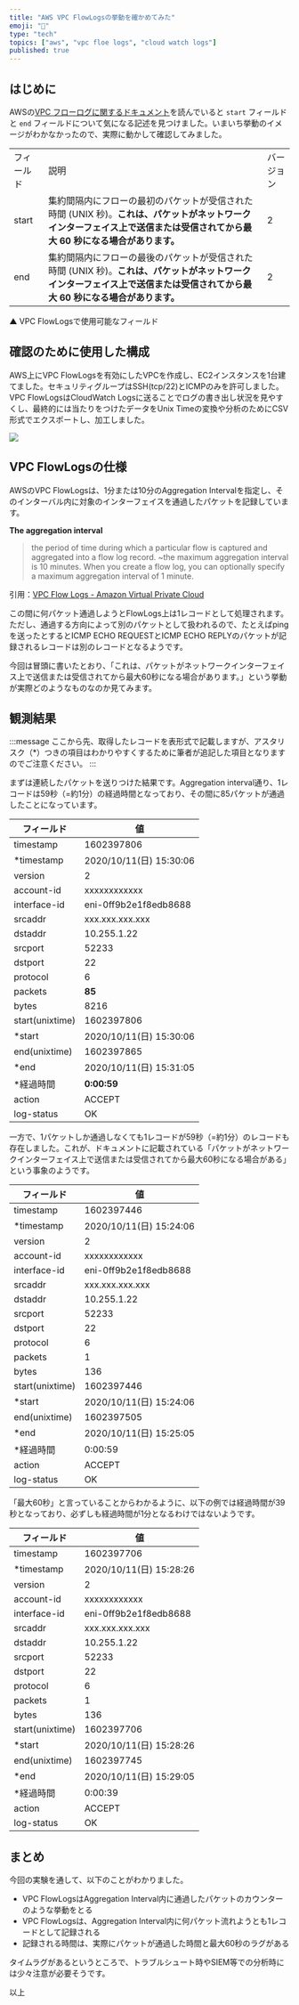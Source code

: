 ```yaml
---
title: "AWS VPC FlowLogsの挙動を確かめてみた"
emoji: "🧪"
type: "tech"
topics: ["aws", "vpc floe logs", "cloud watch logs"]
published: true
---
```


## はじめに

AWSの[VPC フローログに関するドキュメント](https://docs.aws.amazon.com/ja_jp/vpc/latest/userguide/flow-logs.html)を読んでいると `start` フィールドと `end` フィールドについて気になる記述を見つけました。いまいち挙動のイメージがわかなかったので、実際に動かして確認してみました。

<table>
	<tr>
		<td>フィールド</td>
		<td>説明</td>
		<td>バージョン</td>
	</tr>
	<tr>
		<td>start</td>
		<td>集約間隔内にフローの最初のパケットが受信された時間 (UNIX 秒)。<b>これは、パケットがネットワークインターフェイス上で送信または受信されてから最大 60 秒になる場合があります。</b></td>
		<td>2</td>
	</tr>
	<tr>
		<td>end</td>
		<td>集約間隔内にフローの最後のパケットが受信された時間 (UNIX 秒)。<b>これは、パケットがネットワークインターフェイス上で送信または受信されてから最大 60 秒になる場合があります。</b></td>
		<td>2</td>
	</tr>
</table>

▲ VPC FlowLogsで使用可能なフィールド

## 確認のために使用した構成

AWS上にVPC FlowLogsを有効にしたVPCを作成し、EC2インスタンスを1台建てました。セキュリティグループはSSH(tcp/22)とICMPのみを許可しました。VPC FlowLogsはCloudWatch Logsに送ることでログの書き出し状況を見やすくし、最終的には当たりをつけたデータをUnix Timeの変換や分析のためにCSV形式でエクスポートし、加工しました。

![](https://storage.googleapis.com/zenn-user-upload/w4aalll92iqnh3yjauadcod6jxy4)

## VPC FlowLogsの仕様

AWSのVPC FlowLogsは、1分または10分のAggregation Intervalを指定し、そのインターバル内に対象のインターフェイスを通過したパケットを記録しています。

**The aggregation interval**

> the period of time during which a particular flow is captured and aggregated into a flow log record. ~the maximum aggregation interval is 10 minutes. When you create a flow log, you can optionally specify a maximum aggregation interval of 1 minute.

引用：[VPC Flow Logs \- Amazon Virtual Private Cloud](https://docs.aws.amazon.com/vpc/latest/userguide/flow-logs.html)

この間に何パケット通過しようとFlowLogs上は1レコードとして処理されます。ただし、通過する方向によって別のパケットとして扱われるので、たとえばpingを送ったとするとICMP ECHO REQUESTとICMP ECHO REPLYのパケットが記録されるレコードは別のレコードとなるようです。

今回は冒頭に書いたとおり、「これは、パケットがネットワークインターフェイス上で送信または受信されてから最大60秒になる場合があります。」という挙動が実際どのようなものなのか見てみます。

## 観測結果

:::message
ここから先、取得したレコードを表形式で記載しますが、アスタリスク（*）つきの項目はわかりやすくするために筆者が追記した項目となりますのでご注意ください。
:::

まずは連続したパケットを送りつけた結果です。Aggregation interval通り、1レコードは59秒（=約1分）の経過時間となっており、その間に85パケットが通過したことになっています。

フィールド | 値
-- | --
timestamp | 1602397806
*timestamp | 2020/10/11(日)   15:30:06
version | 2
account-id | xxxxxxxxxxxx
interface-id | eni-0ff9b2e1f8edb8688
srcaddr | xxx.xxx.xxx.xxx
dstaddr | 10.255.1.22
srcport | 52233
dstport | 22
protocol | 6
packets | **85**
bytes | 8216
start(unixtime) | 1602397806
*start | 2020/10/11(日)   15:30:06
end(unixtime) | 1602397865
*end | 2020/10/11(日)   15:31:05
*経過時間 | **0:00:59**
action | ACCEPT
log-status | OK

一方で、1パケットしか通過しなくても1レコードが59秒（=約1分）のレコードも存在しました。これが、ドキュメントに記載されている「パケットがネットワークインターフェイス上で送信または受信されてから最大60秒になる場合がある」という事象のようです。

フィールド | 値
-- | --
timestamp | 1602397446
*timestamp | 2020/10/11(日)   15:24:06
version | 2
account-id | xxxxxxxxxxxx
interface-id | eni-0ff9b2e1f8edb8688
srcaddr | xxx.xxx.xxx.xxx
dstaddr | 10.255.1.22
srcport | 52233
dstport | 22
protocol | 6
packets | 1
bytes | 136
start(unixtime) | 1602397446
*start | 2020/10/11(日)   15:24:06
end(unixtime) | 1602397505
*end | 2020/10/11(日)   15:25:05
*経過時間 | 0:00:59
action | ACCEPT
log-status | OK

「最大60秒」と言っていることからわかるように、以下の例では経過時間が39秒となっており、必ずしも経過時間が1分となるわけではないようです。

フィールド | 値
-- | --
timestamp | 1602397706
*timestamp | 2020/10/11(日)   15:28:26
version | 2
account-id | xxxxxxxxxxxx
interface-id | eni-0ff9b2e1f8edb8688
srcaddr | xxx.xxx.xxx.xxx
dstaddr | 10.255.1.22
srcport | 52233
dstport | 22
protocol | 6
packets | 1
bytes | 136
start(unixtime) | 1602397706
*start | 2020/10/11(日)   15:28:26
end(unixtime) | 1602397745
*end | 2020/10/11(日)   15:29:05
*経過時間 | 0:00:39
action | ACCEPT
log-status | OK

## まとめ

今回の実験を通して、以下のことがわかりました。

- VPC FlowLogsはAggregation Interval内に通過したパケットのカウンターのような挙動をとる
- VPC FlowLogsは、Aggregation Interval内に何パケット流れようとも1レコードとして記録される
- 記録される時間は、実際にパケットが通過した時間と最大60秒のラグがある

タイムラグがあるというところで、トラブルシュート時やSIEM等での分析時には少々注意が必要そうです。

以上